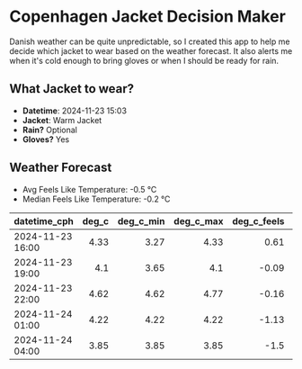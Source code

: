 
# Copenhagen Jacket Decision Maker

Danish weather can be quite unpredictable, so I created this app to help me decide which jacket to wear based on the weather forecast. 
It also alerts me when it's cold enough to bring gloves or when I should be ready for rain.

## What Jacket to wear?

- **Datetime**: 2024-11-23 15:03
- **Jacket**: Warm Jacket
- **Rain?** Optional
- **Gloves?** Yes

## Weather Forecast
- Avg Feels Like Temperature: -0.5 °C
- Median Feels Like Temperature: -0.2 °C

| datetime_cph     |   deg_c |   deg_c_min |   deg_c_max |   deg_c_feels | weather   | wind   | rain   |
|:-----------------|--------:|------------:|------------:|--------------:|:----------|:-------|:-------|
| 2024-11-23 16:00 |    4.33 |        3.27 |        4.33 |          0.61 | Clouds    | Low    | None   |
| 2024-11-23 19:00 |    4.1  |        3.65 |        4.1  |         -0.09 | Clouds    | Medium | None   |
| 2024-11-23 22:00 |    4.62 |        4.62 |        4.77 |         -0.16 | Clouds    | High   | None   |
| 2024-11-24 01:00 |    4.22 |        4.22 |        4.22 |         -1.13 | Rain      | High   | Low    |
| 2024-11-24 04:00 |    3.85 |        3.85 |        3.85 |         -1.5  | Rain      | High   | Low    |
        
